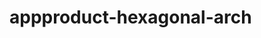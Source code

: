  # appproduct-hexagonal-arch                 
            
         
                 
  
   
    
  
   
 
